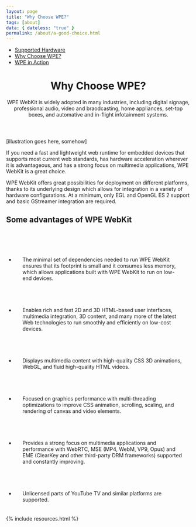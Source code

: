 ```yaml
---
layout: page
title: "Why Choose WPE?"
tags: [about]
data: { dateless: "true" }
permalink: /about/a-good-choice.html
---
```

<style>
:not(header) > h2 {
	background: url(/assets/img/graphic-title-blue.svg) 0 100% / 7rem auto no-repeat;
	padding-bottom: 1em;
}
ul.gallery.c2 {
	align-items: stretch;
	gap: 1em;
}
ul.gallery.c2 li {
	padding: 3.5em 1.5em 1.5em;
	border: 1px dashed var(--colorMain);
	background: url(/assets/img/checkmark.png) 1em 1em / 2em 2em no-repeat;
}
</style>

<nav class="sidebar">
<ul>
<li><a href="/about/supported-hardware.html">Supported Hardware</a></li>
<li class="currentPage"><a href="/about/a-good-choice.html">Why Choose WPE?</a></li>
<li><a href="">WPE in Action</a></li>
</ul>
</nav>

<header class="page">

# Why Choose WPE? 

WPE WebKit is widely adopted in many industries, including digital signage, professional audio, video and braodcasting, home appliances, set-top boxes, and automative and in-flight infotainment systems.

</header>

<section class="full-bleed">
[illustration goes here, somehow]
</section>

<section class="dotsep">

<p class="leadin">If you need a fast and lightweight web runtime for embedded devices that supports most current web standards, has hardware acceleration wherever it is advantageous, and has a strong focus on multimedia applications, WPE WebKit is a great choice.</p>

WPE WebKit offers great possibilities for deployment on different platforms, thanks to its underlying design which allows for integration in a variety of hardware configurations. At a minimum, only EGL and OpenGL ES 2 support and basic GStreamer integration are required.
</section>

<section>

## Some advantages of WPE WebKit

<ul class="gallery c2">
<li>The minimal set of dependencies needed to run WPE WebKit ensures that its footprint is small and it consumes less memory, which allows applications built with WPE WebKit to run on low-end devices.</li>
<li>Enables rich and fast 2D and 3D HTML-based user interfaces, multimedia integration, 3D content, and many more of the latest Web technologies to run smoothly and efficiently on low-cost devices.</li>
<li>Displays multimedia content with high-quality CSS 3D animations, WebGL, and fluid high-quality HTML videos.</li>
<li>Focused on graphics performance with multi-threading optimizations to improve CSS animation, scrolling, scaling, and rendering of canvas and video elements.</li>
<li>Provides a strong focus on multimedia applications and performance with WebRTC, MSE (MP4, WebM, VP9, Opus) and EME (ClearKey and other third-party DRM frameworks) supported and constantly improving.</li>
<li>Unlicensed parts of YouTube TV and similar platforms are supported.</li>
</ul>

</section>

{% include resources.html %}